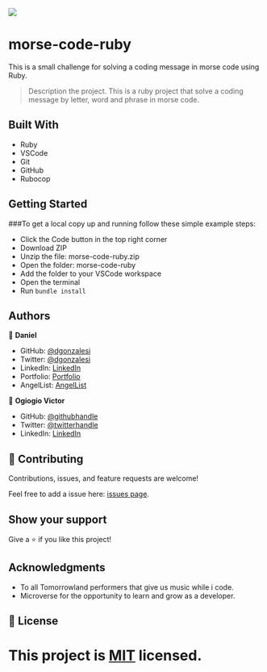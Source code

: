 
![](https://img.shields.io/badge/Microverse-blueviolet)
# morse-code-ruby
This is a small challenge for solving a coding message in morse code using Ruby.

> Description the project.
This is a ruby project that solve a coding message by letter, word and phrase in morse code.
## Built With

- Ruby
- VSCode
- Git
- GitHub
- Rubocop

## Getting Started

###To get a local copy up and running follow these simple example steps:

- Click the Code button in the top right corner
- Download ZIP
- Unzip the file: morse-code-ruby.zip
- Open the folder: morse-code-ruby
- Add the folder to your VSCode workspace
- Open the terminal
- Run `bundle install`

## Authors

👤 **Daniel**

- GitHub: [@dgonzalesi](https://github.com/dgonzalesi/)
- Twitter: [@dgonzalesi](https://twitter.com/dgonzalesi/)
- LinkedIn: [LinkedIn](https://www.linkedin.com/in/daniel-g-sierra-60472719/)
- Portfolio: [Portfolio](https://dgonzalesi.github.io/)
- AngelList: [AngelList](https://angel.co/u/daniel-sierra-13)

👤 **Ogiogio Victor**

- GitHub: [@githubhandle](https://github.com/ogiogiovictor)
- Twitter: [@twitterhandle](https://twitter.com/Vikky_Vick)
- LinkedIn: [LinkedIn](https://www.linkedin.com/in/ogiogiovictor)
## 🤝 Contributing

Contributions, issues, and feature requests are welcome!

Feel free to add a issue here: [issues page](https://github.com/dgonzalesi/morse-code-ruby).

## Show your support

Give a ⭐️ if you like this project!

## Acknowledgments

- To all Tomorrowland performers that give us music while i code.
- Microverse for the opportunity to learn and grow as a developer.

## 📝 License

This project is [MIT](./MIT.md) licensed.
=======
